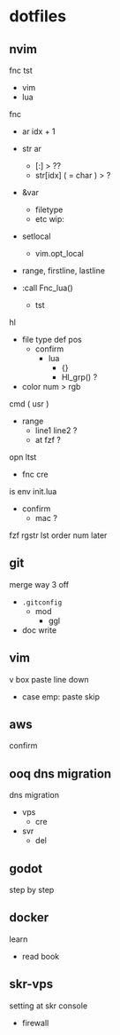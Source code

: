 
# dotfiles


## nvim

fnc tst
- vim
- lua


fnc
- ar idx + 1
- str ar
  - [:] > ??
  - str[idx] ( = char ) > ?

- &var
  - filetype
  - etc wip:

- setlocal
  - vim.opt_local

- range, firstline, lastline


- :call Fnc_lua()
  - tst


hl
- file type def pos
  - confirm
    - lua
      - {}
      - Hl_grp() ?
- color num > rgb


cmd ( usr )
- range
  - line1 line2 ?
  - at fzf ?


opn ltst
- fnc cre


is env init.lua
- confirm
  - mac ?


fzf rgstr lst order num later


## git

merge way 3 off
- `.gitconfig`
  - mod
    - ggl
- doc write


## vim

v box paste line down
- case emp: paste skip


## aws

confirm


## ooq dns migration

dns migration
- vps
  - cre
- svr
  - del


## godot

step by step


## docker

learn
- read book


## skr-vps

setting at skr console
- firewall


